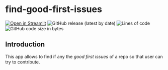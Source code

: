 # find-good-first-issues

[![Open in Streamlit](https://static.streamlit.io/badges/streamlit_badge_black_white.svg)](https://p-acdev-find-good-first-issues-main-eqb5sc.streamlitapp.com/)
![GitHub release (latest by date)](https://img.shields.io/github/v/release/p-acDev/find-good-first-issues?display_name=tag&style=plastic)
![Lines of code](https://img.shields.io/tokei/lines/github/p-acDev/find-good-first-issues?style=plastic)
![GitHub code size in bytes](https://img.shields.io/github/languages/code-size/p-acDev/find-good-first-issues?style=plastic)

## Introduction

This app allows to find if any the *good first issues* of a repo so that user can try to contribute.
